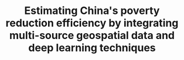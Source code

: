 ---
title: "Estimating China's poverty reduction efficiency by integrating multi-source geospatial data and deep learning techniques"
collection: publications
permalink: /publication/2023-1-yao_estimating
year: 2023
venue: 'Geo-spatial Information Science'
authors: 'Yao, Yao and Zhou, Jianfeng and Sun, Zhenhui and Guan, Qingfeng and Guo, Zhiqiang and Xu, Yin and Zhang, Jinbao and Hong, Ye and Cai, Yuyang and Wang, Ruoyu'
paperurl: 'https://doi.org/10.1080/10095020.2023.2165975'
bibtex: "@article{yao_estimating_2023,
	title = {Estimating {China}'s poverty reduction efficiency by integrating multi-source geospatial data and deep learning techniques},
	volume = {0},
	doi = {10.1080/10095020.2023.2165975},
	number = {0},
	urldate = {2023-03-28},
	journal = {Geo-spatial Information Science},
	author = {Yao, Yao and Zhou, Jianfeng and Sun, Zhenhui and Guan, Qingfeng and Guo, Zhiqiang and Xu, Yin and Zhang, Jinbao and Hong, Ye and Cai, Yuyang and Wang, Ruoyu},
	year = {2023},
	keywords = {deep learning, driving forces, multisource big data, Poverty reduction efficiency (PRE), random forest (RF)},
	pages = {1--17},}"
---
